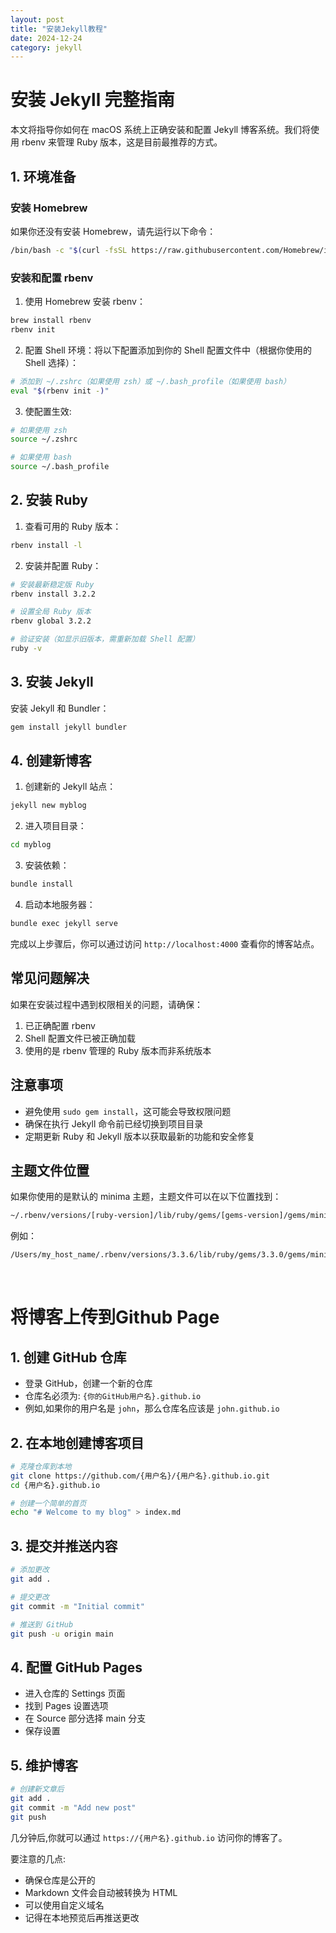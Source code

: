 ```yaml
---
layout: post
title: "安装Jekyll教程"
date: 2024-12-24
category: jekyll
---
```


# 安装 Jekyll 完整指南

本文将指导你如何在 macOS 系统上正确安装和配置 Jekyll 博客系统。我们将使用 rbenv 来管理 Ruby 版本，这是目前最推荐的方式。

## 1. 环境准备

### 安装 Homebrew

如果你还没有安装 Homebrew，请先运行以下命令：

```bash
/bin/bash -c "$(curl -fsSL https://raw.githubusercontent.com/Homebrew/install/HEAD/install.sh)"
```

### 安装和配置 rbenv

1) 使用 Homebrew 安装 rbenv：

```bash
brew install rbenv
rbenv init
```

2) 配置 Shell 环境：将以下配置添加到你的 Shell 配置文件中（根据你使用的 Shell 选择）：

```bash
# 添加到 ~/.zshrc（如果使用 zsh）或 ~/.bash_profile（如果使用 bash）
eval "$(rbenv init -)"
```

3) 使配置生效:

```bash
# 如果使用 zsh
source ~/.zshrc

# 如果使用 bash
source ~/.bash_profile
```

## 2. 安装 Ruby

1) 查看可用的 Ruby 版本：

```bash
rbenv install -l
```

2) 安装并配置 Ruby：

```bash
# 安装最新稳定版 Ruby
rbenv install 3.2.2

# 设置全局 Ruby 版本
rbenv global 3.2.2

# 验证安装（如显示旧版本，需重新加载 Shell 配置）
ruby -v
```

## 3. 安装 Jekyll

安装 Jekyll 和 Bundler：

```bash
gem install jekyll bundler
```

## 4. 创建新博客

1) 创建新的 Jekyll 站点：

```bash
jekyll new myblog
```

2) 进入项目目录：

```bash
cd myblog
```

3) 安装依赖：

```bash
bundle install
```

4) 启动本地服务器：

```bash
bundle exec jekyll serve
```

完成以上步骤后，你可以通过访问 `http://localhost:4000` 查看你的博客站点。

## 常见问题解决

如果在安装过程中遇到权限相关的问题，请确保：

1. 已正确配置 rbenv
2. Shell 配置文件已被正确加载
3. 使用的是 rbenv 管理的 Ruby 版本而非系统版本

## 注意事项

- 避免使用 `sudo gem install`，这可能会导致权限问题
- 确保在执行 Jekyll 命令前已经切换到项目目录
- 定期更新 Ruby 和 Jekyll 版本以获取最新的功能和安全修复

## 主题文件位置

如果你使用的是默认的 minima 主题，主题文件可以在以下位置找到：

```bash
~/.rbenv/versions/[ruby-version]/lib/ruby/gems/[gems-version]/gems/minima-[theme-version]
```

例如：
```bash
/Users/my_host_name/.rbenv/versions/3.3.6/lib/ruby/gems/3.3.0/gems/minima-2.5.2
```

<br>

# 将博客上传到Github Page


## 1. 创建 GitHub 仓库
   - 登录 GitHub，创建一个新的仓库
   - 仓库名必须为: `{你的GitHub用户名}.github.io`
   - 例如,如果你的用户名是 `john`，那么仓库名应该是 `john.github.io`

## 2. 在本地创建博客项目

```bash
# 克隆仓库到本地
git clone https://github.com/{用户名}/{用户名}.github.io.git
cd {用户名}.github.io

# 创建一个简单的首页
echo "# Welcome to my blog" > index.md
```

## 3. 提交并推送内容

```bash
# 添加更改
git add .

# 提交更改
git commit -m "Initial commit"

# 推送到 GitHub
git push -u origin main
```

## 4. 配置 GitHub Pages
   - 进入仓库的 Settings 页面
   - 找到 Pages 设置选项
   - 在 Source 部分选择 main 分支
   - 保存设置

## 5. 维护博客
```bash
# 创建新文章后
git add .
git commit -m "Add new post"
git push
```

几分钟后,你就可以通过 `https://{用户名}.github.io` 访问你的博客了。

要注意的几点:
- 确保仓库是公开的
- Markdown 文件会自动被转换为 HTML
- 可以使用自定义域名
- 记得在本地预览后再推送更改


